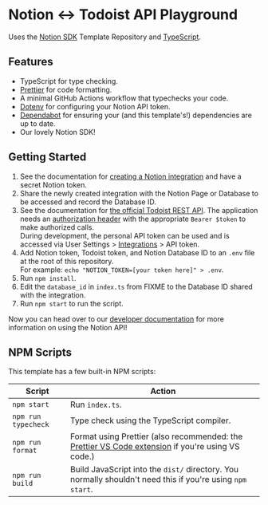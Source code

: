 # Notion <-> Todoist API Playground

Uses the [Notion SDK](https://github.com/makenotion/notion-sdk-js) Template Repository
and [TypeScript](https://www.typescriptlang.org/).

## Features

- TypeScript for type checking.
- [Prettier](https://prettier.io/) for code formatting.
- A minimal GitHub Actions workflow that typechecks your code.
- [Dotenv](https://www.npmjs.com/package/dotenv) for configuring your Notion API token.
- [Dependabot](https://docs.github.com/en/code-security/dependabot/dependabot-version-updates/configuring-dependabot-version-updates)
  for ensuring your (and this template's!) dependencies are up to date.
- Our lovely Notion SDK!

## Getting Started

1. See the documentation for [creating a Notion integration](https://developers.notion.com/docs/getting-started) and have a secret Notion token.
2. Share the newly created integration with the Notion Page or Database to be accessed and record the Database ID.
3. See the documentation for [the official Todoist REST API](https://developer.todoist.com/rest/v1/). The application needs an [authorization header](https://developer.mozilla.org/en-US/docs/Web/HTTP/Headers/Authorization) with the appropriate `Bearer $token` to make authorized calls.\
During development, the personal API token can be used and is accessed via User Settings > [Integrations](https://todoist.com/prefs/integrations) > API token.
4. Add Notion token, Todoist token, and Notion Database ID to an `.env` file at the root of this repository.\
For example: `echo "NOTION_TOKEN=[your token here]" > .env`.
5. Run `npm install`.
6. Edit the `database_id` in `index.ts` from FIXME to the Database ID shared with the integration.
7. Run `npm start` to run the script.

Now you can head over to our [developer documentation](https://developers.notion.com/) for more information on using the Notion API!

## NPM Scripts

This template has a few built-in NPM scripts:

| Script              | Action                                                                                                                                                                          |
| - | - |
| `npm start`         | Run `index.ts`.                                                                                                                                                                 |
| `npm run typecheck` | Type check using the TypeScript compiler.                                                                                                                                       |
| `npm run format`    | Format using Prettier (also recommended: the [Prettier VS Code extension](https://marketplace.visualstudio.com/items?itemName=esbenp.prettier-vscode) if you're using VS code.) |
| `npm run build`     | Build JavaScript into the `dist/` directory. You normally shouldn't need this if you're using `npm start`.                                                                      |
